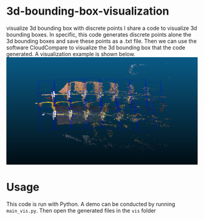 # 3d-bounding-box-visualization
visualize 3d bounding box with discrete points
I share a code to visualize 3d bounding boxes. In specific, this code generates discrete points alone the 3d bounding boxes and save these points as a .txt file. Then we can use the software CloudCompare to visualize the 3d bounding box that the code generated. A visualization example is shown below.<br>
![](https://github.com/Prominem/3d-bounding-box-visualization/blob/master/3dbboxes.png)<br>
# Usage
This code is run with Python. A demo can be conducted by running `main_vis.py`. Then open the generated files in the `vis` folder
